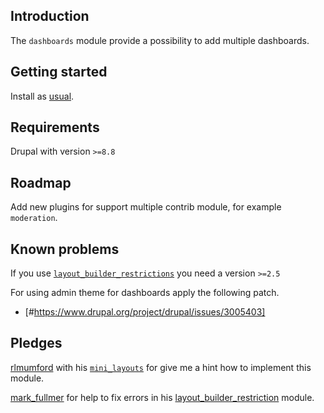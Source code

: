 ## Introduction

The ``dashboards`` module provide a possibility to add multiple dashboards.

## Getting started

Install as [usual](https://www.drupal.org/docs/8/extending-drupal-8/installing-drupal-8-modules).


## Requirements

Drupal with version ``>=8.8``

## Roadmap

Add new plugins for support multiple contrib module, for example ``moderation``.

## Known problems

If you use [``layout_builder_restrictions``](https://www.drupal.org/project/layout_builder_restrictions) you need a version ``>=2.5``

For using admin theme for dashboards apply the following patch.

- [#https://www.drupal.org/project/drupal/issues/3005403]

## Pledges

[rlmumford](https://www.drupal.org/u/rlmumford) with his [``mini_layouts``](https://www.drupal.org/project/mini_layouts) for give me a hint how to implement this module.

[mark_fullmer](https://www.drupal.org/u/mark_fullmer) for help to fix errors in his [layout_builder_restriction](https://www.drupal.org/project/layout_builder_restrictions) module.
